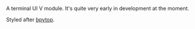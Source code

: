 A terminal UI V module. It's quite very early in development at the moment.

Styled after [bpytop](https://github.com/aristocratos/bpytop).
